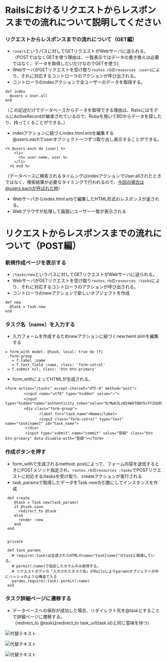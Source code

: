 # Railsにおけるリクエストからレスポンスまでの流れについて説明してください

### リクエストからレスポンスまでの流れについて（GET編）
- `/users`というパスに対してGETリクエストがWebサーバに送られる。<br>
（POSTではなくGETを使う理由は、一覧表示ではデータの書き換えは必要ではなく、データを取得したいだけなのでGETを使う)
- WebサーバがGETリクエストを受け取り`routes.rb`の`resources :users`により、それに対応するコントローラのアクションが呼び出される。
- コントローラのindexアクションで全ユーザーのデータを取得する。
```
def index
  @users = User.all
end
```
（この記述だけでデータベースからデータを取得できる理由は、RailsにはモデルにActiveRecordが継承されているので、Rubyを用いてBDからデータを探したり、持ってくることができる。）
- indexアクションに紐づくindex.html.erbを編集する<br>
@users.eachでuserオブジェクト一つずつ取り出し表示することができる。
```
<% @users.each do |user| %>
    <li>
      <%= user.name, user %>
    </li>
  <% end %>
```

（データベースに検索されるタイムングはindexアクションでUser.allされたときではなく、検索結果が必要なタイミングで行われるので、今回の場合は@users.eachが呼ばれた時）
- Webサーバからindex.html.erbで編集したHTML形式のレスポンスが返される。
- Webブラウザが処理して画面にユーザー一覧が表示される

# リクエストからレスポンスまでの流れについて（POST編）
### 新規作成ページを表示する
- `/tasks/new`というパスに対してGETリクエストがWebサーバに送られる。
- WebサーバがGETリクエストを受け取り`routes.rb`の`resources :tasks`により、それに対応するコントローラのアクションが呼び出される。
- コントローラのnewアクションで新しいオブジェクトを作成
```
def new
  @task = Task.new
end
```
### タスク名（name）を入力する
- 入力フォームを作成するためnewアクションに紐づくnew.heml.slimを編集する
 ```
= form_with model: @task, local: true do |f|
  .form-group
    = f.label :name
    = f.text_field :name, class: 'form-cotrol'
  = f.submit nil, class: 'btn btn-primary'
```
- form_withによってHTMLが生成される。
```
<form action="/tasks" accept-charset="UTF-8" method="post">
　　　　　<input name="utf8" type="hidden" value="✓">
　　　　　<input　type="hidden"name="authenticity_token"value="0/MwK3LxN24WXfQNV5cFYZkbRSoRsL9QEomdh2h+Hr2BpWQqeW95LO7MM4ZZGoz56y+mHx0hMETSwAW18fqKvw==">
     　　<div class="form-group">
       　　　　　<label for="task_name">Name</label>
            　　<input class="form-cotrol" type="text" name="task[name]" id="task_name">
         </div>
         <input type="submit" name="commit" value="登録" class="btn btn-primary" data-disable-with="登録"></form>
```
### 作成ボタンを押す
- form_withで生成されるmethod: postによって、フォーム内容を送信するときにPOSTメソッド指定され、`routes.rb`の`resources :tasks`でPOSTリクエストに対応する/tasksを受け取り、createアクションが実行される
- task_paramsで取得したデータをTask.newの引数にしてインスタンスを作成
```
 def create
    @task = Task.new(task_params)
    if @task.save
      redirect_to @task
    else
      render :new
    end
 end
 
 
 private
 
 def task_params
   # require(:task)は生成されたHTMLのname="task[name]"のtaskと関連している。
   # permit(:name)で指定したカラムのみ取得する。
   # リクエストボディの「入力されたタスク名」がRailsによりparamsオブジェクトの中にハッシュのような構造で入る
   params.require(:task).permit(:name)
 end

```



### タスク詳細ページに遷移する
- データベースへの保存が成功した場合、リダイレクト先を@taskとすることで詳細ページに遷移する。<br>
（redirect_to @taskはredirect_to task_url(task.id)と同じ意味を持つ）

![代替テキスト](https://i.gyazo.com/4d39488e599c1751e722b29594b62144.jpg)

![代替テキスト](https://i.gyazo.com/25d4ac64cf21ac57515d06df90d2afc3.png)


![代替テキスト](https://i.gyazo.com/98ab7600e6ff9bdd0e54e71de51a9e72.png)
